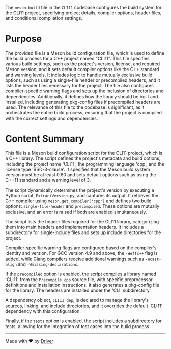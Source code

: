 <!--------------------------------------------------------------------------------->
<!-- IMPORTANT: This file is auto-generated by Driver (https://driver.ai). -------->
<!-- Manual edits may be overwritten on future commits. --------------------------->
<!--------------------------------------------------------------------------------->

The `meson.build` file in the `CLI11` codebase configures the build system for the CLI11 project, specifying project details, compiler options, header files, and conditional compilation settings.

# Purpose
The provided file is a Meson build configuration file, which is used to define the build process for a C++ project named "CLI11". This file specifies various build settings, such as the project's version, license, and required Meson version, and it sets default compiler options like the C++ standard and warning levels. It includes logic to handle mutually exclusive build options, such as using a single-file header or precompiled headers, and it lists the header files necessary for the project. The file also configures compiler-specific warning flags and sets up the inclusion of directories and dependencies. Additionally, it defines how the library should be built and installed, including generating pkg-config files if precompiled headers are used. The relevance of this file to the codebase is significant, as it orchestrates the entire build process, ensuring that the project is compiled with the correct settings and dependencies.
# Content Summary
This file is a Meson build configuration script for the CLI11 project, which is a C++ library. The script defines the project's metadata and build options, including the project name 'CLI11', the programming language 'cpp', and the license type 'BSD-3-clause'. It specifies that the Meson build system version must be at least 0.60 and sets default options such as using the C++11 standard and a warning level of 3.

The script dynamically determines the project's version by executing a Python script, `ExtractVersion.py`, and captures its output. It retrieves the C++ compiler using `meson.get_compiler('cpp')` and defines two build options: `single-file-header` and `precompiled`. These options are mutually exclusive, and an error is raised if both are enabled simultaneously.

The script lists the header files required for the CLI11 library, categorizing them into main headers and implementation headers. It includes a subdirectory for single-include files and sets up include directories for the project.

Compiler-specific warning flags are configured based on the compiler's identity and version. For GCC version 4.9 and above, the `-Weffc++` flag is added, while Clang compilers receive additional warnings such as `-Wcast-align` and `-Wmissing-declarations`.

If the `precompiled` option is enabled, the script compiles a library named 'CLI11' from the `Precompile.cpp` source file, with specific preprocessor definitions and installation instructions. It also generates a pkg-config file for the library. The headers are installed under the 'CLI' subdirectory.

A dependency object, `CLI11_dep`, is declared to manage the library's sources, linking, and include directories, and it overrides the default 'CLI11' dependency with this configuration.

Finally, if the `tests` option is enabled, the script includes a subdirectory for tests, allowing for the integration of test cases into the build process.

---
Made with ❤️ by [Driver](https://www.driver.ai/)